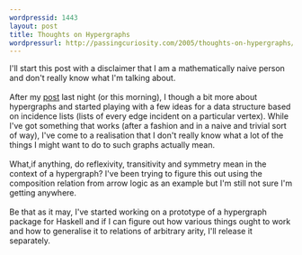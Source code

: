 ```yaml
---
wordpressid: 1443
layout: post
title: Thoughts on Hypergraphs
wordpressurl: http://passingcuriosity.com/2005/thoughts-on-hypergraphs/
---
```

<emph>I'll start this post with a disclaimer that I am a mathematically naive person and don't really know what I'm talking about.</emph><br /><br />After my <a href="http://labelledtableaux.blogspot.com/2005/07/renovation-in-progress.html">post</a> last night (or this morning), I though a bit more about hypergraphs and started playing with a few ideas for a data structure based on incidence lists (lists of every edge incident on a particular vertex). While I've got something that works (after a fashion and in a naive and trivial sort of way), I've come to a realisation that I don't really know what a lot of the things I might want to do to such graphs actually mean.<br /><br />What,if anything, do reflexivity, transitivity and symmetry mean in the context of a hypergraph? I've been trying to figure this out using the composition relation from arrow logic as an example but I'm still not sure I'm getting anywhere.<br /><br />Be that as it may, I've started working on a prototype of a hypergraph package for Haskell and if I can figure out how various things ought to work and how to generalise it to relations of arbitrary arity, I'll release it separately.
